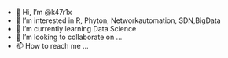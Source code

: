 - 👋 Hi, I’m @k47r1x
- 👀 I’m interested in R, Phyton, Networkautomation, SDN,BigData
- 🌱 I’m currently learning Data Science
- 💞️ I’m looking to collaborate on ...
- 📫 How to reach me ...

<!---
k47r1x/k47r1x is a ✨ special ✨ repository because its `README.md` (this file) appears on your GitHub profile.
You can click the Preview link to take a look at your changes.
--->
